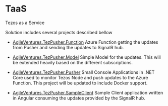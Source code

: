 
# TaaS
Tezos as a Service

Solution includes several projects described bellow

 - [AgileVentures.TezPusher.Function](https://github.com/agile-ventures/TaaS/tree/master/AgileVentures.TezPusher.Function "AgileVentures.TezPusher.Function")
Azure Function getting the updates from Pusher and sending the updates to SignalR hub.

 - [AgileVentures.TezPusher.Model](https://github.com/agile-ventures/TaaS/tree/master/AgileVentures.TezPusher.Model "AgileVentures.TezPusher.Model")
Simple Model for the updates. This will be extended heavily based on the different subscriptions.

 - [AgileVentures.TezPusher.Pusher](https://github.com/agile-ventures/TaaS/tree/master/AgileVentures.TezPusher.Pusher "AgileVentures.TezPusher.Pusher")
Small Console Applications in .NET Core used to monitor Tezos Node and push updates to the Azure Function. This project will be updated to include Docker support.

 - [AgileVentures.TezPusher.SampleClient](https://github.com/agile-ventures/TaaS/tree/master/AgileVentures.TezPusher.SampleClient "AgileVentures.TezPusher.SampleClient")
 Sample Client application written in Angular consuming the updates provided by the SignalR hub.   
